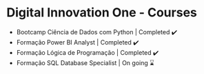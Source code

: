 # Digital Innovation One - Courses

- Bootcamp Ciência de Dados com Python | Completed ✔️
- Formação Power BI Analyst | Completed ✔️
- Formação Lógica de Programação | Completed ✔️
- Formação SQL Database Specialist | On going ⌛
